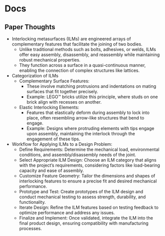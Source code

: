 # Docs

## Paper Thoughts

- Interlocking metasurfaces (ILMs) are engineered arrays of complementary features that facilitate the joining of two bodies.
  - Unlike traditional methods such as bolts, adhesives, or welds, ILMs offer easy assembly, disassembly, and reassembly while maintaining robust mechanical properties.
  - They function across a surface in a quasi-continuous manner, enabling the connection of complex structures like lattices.
- Categorization of ILMs
  - Complementary Surface Features:
    - These involve matching protrusions and indentations on mating surfaces that fit together precisely.
    - Example: LEGO™ bricks utilize this principle, where studs on one brick align with recesses on another.
  - Elastic Interlocking Elements:
    - Features that elastically deform during assembly to lock into place, often resembling arrow-like structures that bend to engage.
    - Example: Designs where protruding elements with tips engage upon assembly, maintaining the interlock through the engagement of these tips.
- Workflow for Applying ILMs to a Design Problem:
  - Define Requirements: Determine the mechanical load, environmental conditions, and assembly/disassembly needs of the joint.
  - Select Appropriate ILM Design: Choose an ILM category that aligns with the project’s requirements, considering factors like load-bearing capacity and ease of assembly.
  - Customize Feature Geometry: Tailor the dimensions and shapes of interlocking features to ensure a precise fit and desired mechanical performance.
  - Prototype and Test: Create prototypes of the ILM design and conduct mechanical testing to assess strength, durability, and functionality.
  - Iterate Design: Refine the ILM features based on testing feedback to optimize performance and address any issues.
  - Finalize and Implement: Once validated, integrate the ILM into the final product design, ensuring compatibility with manufacturing processes.
